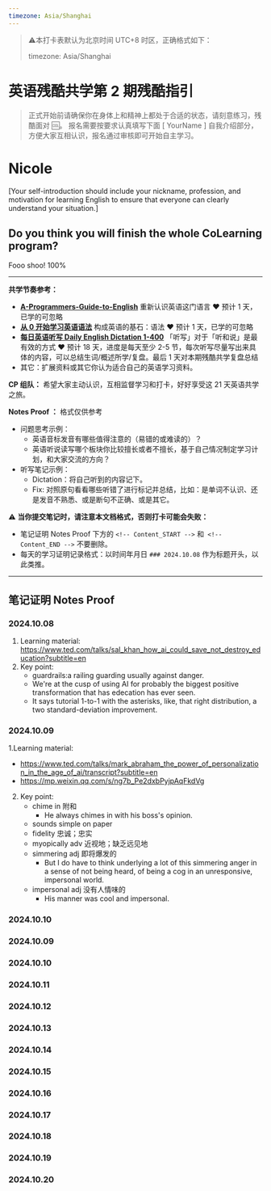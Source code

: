 ```yaml
---
timezone: Asia/Shanghai
---
```


> ⚠️本打卡表默认为北京时间 UTC+8 时区，正确格式如下：
>
> timezone: Asia/Shanghai
>


# 英语残酷共学第 2 期残酷指引

> 正式开始前请确保你在身体上和精神上都处于合适的状态，请刻意练习，残酷面对 🆒。 报名需要按要求认真填写下面 [ YourName ] 自我介绍部分，方便大家互相认识，报名通过审核即可开始自主学习。

# Nicole

[Your self-introduction should include your nickname, profession, and motivation for learning English to ensure that everyone can clearly understand your situation.]

## Do you think you will finish the whole CoLearning program?

Fooo shoo! 100%

---

**共学节奏参考：**

- [**A-Programmers-Guide-to-English**](https://github.com/yujiangshui/A-Programmers-Guide-to-English) 重新认识英语这门语言 ❤️ 预计 1 天，已学的可忽略
- [**从 0 开始学习英语语法**](https://hzpt-inet-club.github.io/english-note/) 构成英语的基石：语法 ❤️ 预计 1 天，已学的可忽略
- [**每日英语听写 Daily English Dictation 1-400**](https://www.bilibili.com/video/BV1U7411a7xG?p=3&vd_source=bc0666711d2280c24d54945ab9c11146) 「听写」对于「听和说」是最有效的方式 ❤️ 预计 18 天，进度是每天至少 2-5 节，每次听写尽量写出来具体的内容，可以总结生词/概述所学/复盘。最后 1 天对本期残酷共学复盘总结
- 其它：扩展资料或其它你认为适合自己的英语学习资料。

**CP 组队：**  希望大家主动认识，互相监督学习和打卡，好好享受这 21 天英语共学之旅。

**Notes Proof ：** 格式仅供参考

- 问题思考示例：
  - 英语音标发音有哪些值得注意的（易错的或难读的）？
  - 英语听说读写哪个板块你比较擅长或者不擅长，基于自己情况制定学习计划，和大家交流的方向？
- 听写笔记示例：
  - Dictation：将自己听到的内容记下。
  - Fix: 对照原句看看哪些听错了进行标记并总结，比如：是单词不认识、还是发音不熟悉、或是断句不正确、或是其它。

⚠️ **当你提交笔记时，请注意本文档格式，否则打卡可能会失败：**

- 笔记证明 Notes Proof 下方的 `<!-- Content_START -->` 和` <!-- Content_END -->` 不要删除。
- 每天的学习证明记录格式：以时间年月日 `### 2024.10.08` 作为标题开头，以此类推。

---

## 笔记证明 Notes Proof

<!-- Content_START --> 

### 2024.10.08
1. Learning material: https://www.ted.com/talks/sal_khan_how_ai_could_save_not_destroy_education?subtitle=en
2. Key point:
   - guardrails:a railing guarding usually against danger.
   - We're at the cusp of using AI for probably the biggest positive transformation that has edecation has ever seen.
   - It says tutorial 1-to-1 with the asterisks, like, that right distribution, a two standard-deviation improvement.


### 2024.10.09
1.Learning material:
- https://www.ted.com/talks/mark_abraham_the_power_of_personalization_in_the_age_of_ai/transcript?subtitle=en
- https://mp.weixin.qq.com/s/ng7b_Pe2dxbPyjpAqFkdVg
2. Key point:
   - chime in 附和
     - He always chimes in with his boss's opinion.
   - sounds simple on paper
   - fidelity 忠诚；忠实
   - myopically adv 近视地；缺乏远见地
   - simmering adj 即将爆发的
     - But I do have to think underlying a lot of this simmering anger in a sense of not being heard, of being a cog in an unresponsive, impersonal world.
   - impersonal adj 没有人情味的
     - His manner was cool and impersonal.


### 2024.10.10



### 2024.10.09



### 2024.10.10

### 2024.10.11

### 2024.10.12

### 2024.10.13

### 2024.10.14

### 2024.10.15

### 2024.10.16

### 2024.10.17

### 2024.10.18
### 2024.10.19
### 2024.10.20







<!-- Content_END -->
